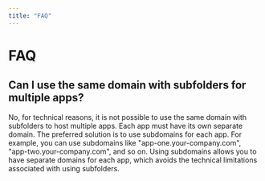 ```yaml
---
title: "FAQ"
---
```


# FAQ

## Can I use the same domain with subfolders for multiple apps?
No, for technical reasons, it is not possible to use the same domain with subfolders to host multiple apps. Each app must have its own separate domain.
The preferred solution is to use subdomains for each app. For example, you can use subdomains like "app-one.your-company.com", "app-two.your-company.com", and so on. Using subdomains allows you to have separate domains for each app, which avoids the technical limitations associated with using subfolders.